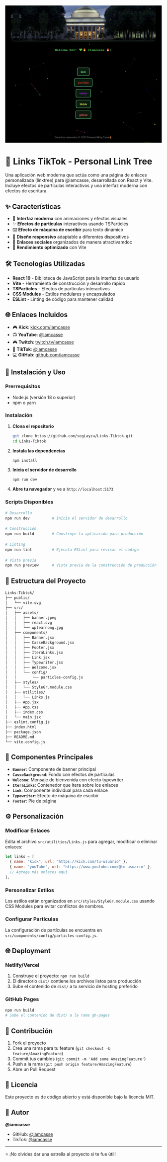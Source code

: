 ![logo](./src/assets/linksCasse.png)


# 🔗 Links TikTok - Personal Link Tree

Una aplicación web moderna que actúa como una página de enlaces personalizada (linktree) para @iamcasse, desarrollada con React y Vite. Incluye efectos de partículas interactivos y una interfaz moderna con efectos de escritura.

## ✨ Características

- 🎨 **Interfaz moderna** con animaciones y efectos visuales    
- ✨ **Efectos de partículas** interactivos usando TSParticles
- ⌨️ **Efecto de máquina de escribir** para texto dinámico
- 📱 **Diseño responsivo** adaptable a diferentes dispositivos
- 🔗 **Enlaces sociales** organizados de manera atractivamdoc
- 🚀 **Rendimiento optimizado** con Vite

## 🛠️ Tecnologías Utilizadas

- **React 19** - Biblioteca de JavaScript para la interfaz de usuario
- **Vite** - Herramienta de construcción y desarrollo rápido
- **TSParticles** - Efectos de partículas interactivos
- **CSS Modules** - Estilos modulares y encapsulados
- **ESLint** - Linting de código para mantener calidad

## 🌐 Enlaces Incluidos

- 🎮 **Kick**: [kick.com/iamcasse](https://kick.com/iamcasse)
- 📺 **YouTube**: [@iamcasse](https://www.youtube.com/@iamcasse)
- 🎮 **Twitch**: [twitch.tv/iamcasse](https://www.twitch.tv/iamcasse)
- 📱 **TikTok**: [@iamcasse](https://www.tiktok.com/@iamcasse)
- 💻 **GitHub**: [github.com/iamcasse](https://github.com/iamcasse)

## 🚀 Instalación y Uso

### Prerrequisitos

- Node.js (versión 18 o superior)
- npm o yarn

### Instalación

1. **Clona el repositorio**

   ```bash
   git clone https://github.com/segLayza/Links-Tiktok.git
   cd Links-Tiktok
   ```

2. **Instala las dependencias**

   ```bash
   npm install
   ```

3. **Inicia el servidor de desarrollo**

   ```bash
   npm run dev
   ```

4. **Abre tu navegador** y ve a `http://localhost:5173`

### Scripts Disponibles

```bash
# Desarrollo
npm run dev          # Inicia el servidor de desarrollo

# Construcción
npm run build        # Construye la aplicación para producción

# Linting
npm run lint         # Ejecuta ESLint para revisar el código

# Vista previa
npm run preview      # Vista previa de la construcción de producción
```

## 📁 Estructura del Proyecto

```
Links-Tiktok/
├── public/
│   └── vite.svg
├── src/
│   ├── assets/
│   │   ├── banner.jpeg
│   │   ├── react.svg
│   │   └── wplearnong.jpg
│   ├── components/
│   │   ├── Banner.jsx
│   │   ├── CasseBackground.jsx
│   │   ├── Footer.jsx
│   │   ├── IteraLinks.jsx
│   │   ├── Link.jsx
│   │   ├── Typewriter.jsx
│   │   ├── Welcome.jsx
│   │   └── config/
│   │       └── particles-config.js
│   ├── styles/
│   │   └── StyleGr.module.css
│   ├── utilities/
│   │   └── Links.js
│   ├── App.jsx
│   ├── App.css
│   ├── index.css
│   └── main.jsx
├── eslint.config.js
├── index.html
├── package.json
├── README.md
└── vite.config.js
```

## 🎨 Componentes Principales

- **`Banner`**: Componente de banner principal
- **`CasseBackground`**: Fondo con efectos de partículas
- **`Welcome`**: Mensaje de bienvenida con efecto typewriter
- **`IteraLinks`**: Contenedor que itera sobre los enlaces
- **`Link`**: Componente individual para cada enlace
- **`Typewriter`**: Efecto de máquina de escribir
- **`Footer`**: Pie de página

## ⚙️ Personalización

### Modificar Enlaces

Edita el archivo `src/utilities/Links.js` para agregar, modificar o eliminar enlaces:

```javascript
let links = [
  { name: "kick", url: "https://kick.com/tu-usuario" },
  { name: "youTube", url: "https://www.youtube.com/@tu-usuario" },
  // Agrega más enlaces aquí
];
```

### Personalizar Estilos

Los estilos están organizados en `src/styles/StyleGr.module.css` usando CSS Modules para evitar conflictos de nombres.

### Configurar Partículas

La configuración de partículas se encuentra en `src/components/config/particles-config.js`.

## 🌐 Deployment

### Netlify/Vercel

1. Construye el proyecto: `npm run build`
2. El directorio `dist/` contiene los archivos listos para producción
3. Sube el contenido de `dist/` a tu servicio de hosting preferido

### GitHub Pages

```bash
npm run build
# Sube el contenido de dist/ a la rama gh-pages
```

## 🤝 Contribución

1. Fork el proyecto
2. Crea una rama para tu feature (`git checkout -b feature/AmazingFeature`)
3. Commit tus cambios (`git commit -m 'Add some AmazingFeature'`)
4. Push a la rama (`git push origin feature/AmazingFeature`)
5. Abre un Pull Request

## 📄 Licencia

Este proyecto es de código abierto y está disponible bajo la licencia MIT.

## 👤 Autor

**@iamcasse**

- GitHub: [@iamcasse](https://github.com/iamcasse)
- TikTok: [@iamcasse](https://www.tiktok.com/@iamcasse)

---

⭐ ¡No olvides dar una estrella al proyecto si te fue útil!
